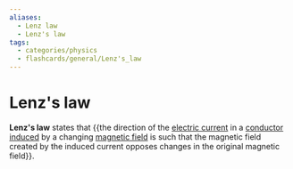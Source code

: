 ```yaml
---
aliases:
  - Lenz law
  - Lenz's law
tags:
  - categories/physics
  - flashcards/general/Lenz's_law
---
```


# Lenz's law

__Lenz's law__ states that {{the direction of the [electric current](electric%20current.md) in a [conductor](electrical%20conductor.md) [induced](electromagnetic%20induction.md) by a changing [magnetic field](magnetic%20field.md) is such that the magnetic field created by the induced current opposes changes in the original magnetic field}}. <!--SR:!2023-10-11,101,270-->
